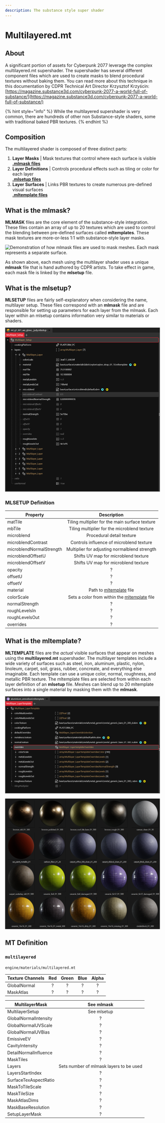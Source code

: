 ```yaml
---
description: The substance style super shader
---
```


# Multilayered.mt

## About

A significant portion of assets for Cyberpunk 2077 leverage the complex multilayered.mt supershader. The supershader has several different component files which are used to create masks to blend procedural textures without baking them. You can read more about this technique in this documentation by CDPR Technical Art Director Krzysztof Krzyścin: [https://magazine.substance3d.com/cyberpunk-2077-a-world-full-of-substance/](https://magazine.substance3d.com/cyberpunk-2077-a-world-full-of-substance/)

{% hint style="info" %}
While the multilayered supershader is very common, there are hundreds of other non Substance-style shaders, some with traditional baked PBR textures.
{% endhint %}

## Composition

The multilayered shader is composed of three distinct parts:

1. **Layer Masks** | Mask textures that control where each surface is visible\
   [**.mlmask files**](multilayer.mt.md#what-is-the-mlmask)
2. **Layer Definitions** | Controls procedural effects such as tiling or color for each layer\
   [**.mlsetup files**](multilayer.mt.md#what-is-the-mlsetup)
3. **Layer Surfaces** | Links PBR textures to create numerous pre-defined visual surfaces\
   [**.mltemplate files**](multilayer.mt.md#what-is-the-mltemplate)

## What is the mlmask?

**MLMASK** files are the core element of the substance-style integration. These files contain an array of up to 20 textures which are used to control the blending between pre-defined surfaces called **mltemplates**. These mask textures are more-or-less 1:1 with substance-style layer masks.

![Demonstration of how mlmask files are used to mask meshes. Each mask represents a separate surface.](../../../../.gitbook/assets/mlmask\_demo.gif)

As shown above, each mesh using the multilayer shader uses a unique **mlmask** file that is hand authored by CDPR artists. To take effect in game, each mask file is linked by the **mlsetup** file.

## What is the mlsetup?

**MLSETUP** files are fairly self-explanatory when considering the name, multilayer setup. These files correspond with an **mlmask** file and are responsible for setting up parameters for each layer from the mlmask. Each layer within an mlsetup contains information very similar to materials or shaders.

![File structure of mlsetup viewed with WolvenKit](<../../../../.gitbook/assets/MLSETUP example.png>)

### MLSETUP Definition

| Property                 |                                       Description                                       |
| ------------------------ | :-------------------------------------------------------------------------------------: |
| matTile                  |                      Tiling multiplier for the main surface texture                     |
| mbTile                   |                       Tiling multiplier for the microblend texture                      |
| microblend               |                                Procedural detail texture                                |
| microblendContrast       |                         Controls influence of microblend texture                        |
| microblendNormalStrength |                      Multiplier for adjusting normalblend strength                      |
| microblendOffsetU        |                           Shifts UV map for microblend texture                          |
| microblendOffsetV        |                           Shifts UV map for microblend texture                          |
| opacity                  |                                            ?                                            |
| offsetU                  |                                            ?                                            |
| offsetV                  |                                            ?                                            |
| material                 |            Path to [mltemplate](multilayer.mt.md#what-is-the-mltemplate) file           |
| colorScale               | Sets a color from within the [mltemplate](multilayer.mt.md#what-is-the-mltemplate) file |
| normalStrength           |                                            ?                                            |
| roughLevelsIn            |                                            ?                                            |
| roughLevelsOut           |                                            ?                                            |
| overrides                |                                            ?                                            |

## What is the mltemplate?

**MLTEMPLATE** files are the _actual_ visible surfaces that appear on meshes using the **multilayered.mt** supershader. The multilayer templates include a wide variety of surfaces such as steel, iron, aluminum, plastic, nylon, linoleum, carpet, soil, grass, rubber, concreate, and everything else imaginable. Each template can use a unique color, normal, roughness, and metallic PBR texture. The mltemplate files are selected from within each layer definition of an **mlsetup** file. Meshes can blend up to 20 mltemplate surfaces into a single material by masking them with the **mlmask**.

![File structure of mltemplate viewed with WolvenKit](<../../../../.gitbook/assets/MLTEMPLATE example.png>)

![A sample preview of some materials created by mltemplate files](<../../../../.gitbook/assets/MLTEMPLATE previews.png>)

## MT Definition

### `multilayered`

```
engine/materials/multilayered.mt
```

| **Texture Channels** | **Red** | **Green** | **Blue** | **Alpha** |
| -------------------- | :-----: | :-------: | :------: | :-------: |
| GlobalNormal         |    ?    |     ?     |     ?    |     ?     |
| MaskAtlas            |    ?    |     ?     |     ?    |     ?     |

| MultilayerMask        |                See mlmask               |
| --------------------- | :-------------------------------------: |
| MultilayerSetup       |               See mlsetup               |
| GlobalNormalIntensity |                    ?                    |
| GlobalNormalUVScale   |                    ?                    |
| GlobalNormalUVBias    |                    ?                    |
| EmissiveEV            |                    ?                    |
| CavityIntensity       |                    ?                    |
| DetailNormalInfluence |                    ?                    |
| MaskTiles             |                    ?                    |
| Layers                | Sets number of mlmask layers to be used |
| LayersStartIndex      |                    ?                    |
| SurfaceTexAspectRatio |                    ?                    |
| MaskToTileScale       |                    ?                    |
| MaskTileSize          |                    ?                    |
| MaskAtlasDims         |                    ?                    |
| MaskBaseResolution    |                    ?                    |
| SetupLayerMask        |                    ?                    |
